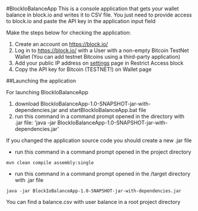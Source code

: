 #BlockIoBalanceApp
This is a console application that gets your wallet balance in block.io and writes it to CSV file.
You just need to provide access to block.io and paste the API key in the application input field

Make the steps below for checking the application:

1. Create an account on https://block.io/
2. Log in to https://block.io/ with a User with a non-empty Bitcoin TestNet Wallet
   (You can add testnet Bitcoins using a third-party application)
3. Add your public IP address on [settings](https://block.io/dashboard/settings) page in Restrict Access block
4. Copy the API key for Bitcoin (TESTNET!) on Wallet page

##Launching the application

For launching BlockIoBalanceApp 
1. download BlockIoBalanceApp-1.0-SNAPSHOT-jar-with-dependencies.jar and startBlockIoBalanceApp.bat file
2. run this command in a command prompt opened in the directory with .jar file:
'java -jar BlockIoBalanceApp-1.0-SNAPSHOT-jar-with-dependencies.jar'


If you changed the application source code
you should create a new .jar file

- run this command in a command prompt opened in the project directory

`mvn clean compile assembly:single`

- run this command in a command prompt opened in the /target directory with .jar file

`java -jar BlockIoBalanceApp-1.0-SNAPSHOT-jar-with-dependencies.jar`

You can find a balance.csv with user balance in a root project directory



